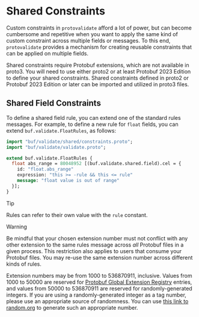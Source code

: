 # Shared Constraints

Custom constraints in `protovalidate` afford a lot of power, but can become
cumbersome and repetitive when you want to apply the same kind of custom
constraint across multiple fields or messages. To this end, `protovalidate`
provides a mechanism for creating reusable constraints that can be applied on
multiple fields.

Shared constraints require Protobuf extensions, which are not available in
proto3. You will need to use either proto2 or at least Protobuf 2023 Edition to
define your shared constraints. Shared constraints defined in proto2 or Protobuf
2023 Edition or later can be imported and utilized in proto3 files.

## Shared Field Constraints

To define a shared field rule, you can extend one of the standard rules
messages. For example, to define a new rule for `float` fields, you can
extend `buf.validate.FloatRules`, as follows:

```proto
import "buf/validate/shared/constraints.proto";
import "buf/validate/validate.proto";

extend buf.validate.FloatRules {
  float abs_range = 80048952 [(buf.validate.shared.field).cel = {
    id: "float.abs_range"
    expression: "this >= -rule && this <= rule"
    message: "float value is out of range"
  }];
}
```

> [!TIP]
> Rules can refer to their own value with the `rule` constant.

> [!WARNING]
> Be mindful that your chosen extension number must not conflict with any other
> extension to the same rules message across _all_ Protobuf files in a given
> process. This restriction also applies to users that consume your Protobuf
> files. You may re-use the same extension number across different kinds of
> rules.
>
> Extension numbers may be from 1000 to 536870911, inclusive. Values from 1000
> to 50000 are reserved for [Protobuf Global Extension Registry][1] entries, and
> values from 50000 to 536870911 are reserved for randomly-generated integers.
> If you are using a randomly-generated integer as a tag number, please use an
> appropriate source of randomness. You can use [this link to random.org][2] to
> generate such an appropriate number.

[1]: https://github.com/protocolbuffers/protobuf/blob/main/docs/options.md "Protobuf Global Extension Registry"
[2]: https://www.random.org/integers/?num=1&min=50000&max=536870911&format=html&col=1&base=10 "RANDOM.ORG - Integer Generator"
